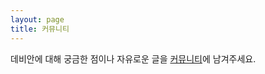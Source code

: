 ```yaml
---
layout: page
title: 커뮤니티
---
```


데비안에 대해 궁금한 점이나 자유로운 글을 [커뮤니티](https://github.com/debianusers/debianusers.github.io/issues)에 남겨주세요.
